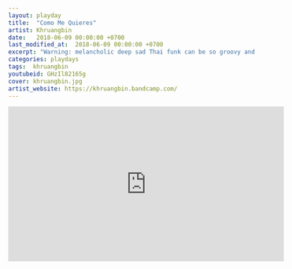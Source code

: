 ```yaml
---
layout: playday
title:  "Como Me Quieres"
artist: Khruangbin
date:   2018-06-09 00:00:00 +0700
last_modified_at:  2018-06-09 00:00:00 +0700
excerpt: "Warning: melancholic deep sad Thai funk can be so groovy and actually makes you happy."
categories: playdays
tags:  khruangbin
youtubeid: GHzIl82165g
cover: khruangbin.jpg
artist_website: https://khruangbin.bandcamp.com/
---
```


<iframe width="560" height="315" src="https://www.youtube.com/embed/GHzIl82165g" frameborder="0" allowfullscreen></iframe>
